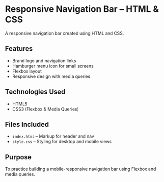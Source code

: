 # Responsive Navigation Bar – HTML & CSS

A responsive navigation bar created using HTML and CSS.

## Features

- Brand logo and navigation links
- Hamburger menu icon for small screens
- Flexbox layout
- Responsive design with media queries

## Technologies Used

- HTML5
- CSS3 (Flexbox & Media Queries)

## Files Included

- `index.html` – Markup for header and nav
- `style.css` – Styling for desktop and mobile views

##  Purpose

To practice building a mobile-responsive navigation bar using Flexbox and media queries.
